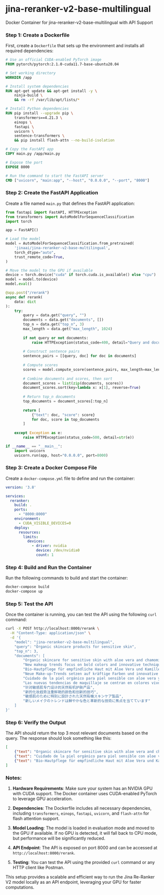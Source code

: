 # jina-reranker-v2-base-multilingual
Docker Container for jina-reranker-v2-base-multilingual with API Support

### Step 1: Create a Dockerfile

First, create a `Dockerfile` that sets up the environment and installs all required dependencies:

```dockerfile
# Use an official CUDA-enabled PyTorch image
FROM pytorch/pytorch:2.1.0-cuda11.7-base-ubuntu20.04

# Set working directory
WORKDIR /app

# Install system dependencies
RUN apt-get update && apt-get install -y \
    ninja-build \
    && rm -rf /var/lib/apt/lists/*

# Install Python dependencies
RUN pip install --upgrade pip \
    transformers==4.21.3 \
    einops \
    fastapi \
    uvicorn \
    sentence-transformers \
    && pip install flash-attn --no-build-isolation

# Copy the FastAPI app
COPY main.py /app/main.py

# Expose the port
EXPOSE 8000

# Run the command to start the FastAPI server
CMD ["uvicorn", "main:app", "--host", "0.0.0.0", "--port", "8000"]
```

### Step 2: Create the FastAPI Application

Create a file named `main.py` that defines the FastAPI application:

```python
from fastapi import FastAPI, HTTPException
from transformers import AutoModelForSequenceClassification
import torch

app = FastAPI()

# Load the model
model = AutoModelForSequenceClassification.from_pretrained(
    'jinaai/jina-reranker-v2-base-multilingual',
    torch_dtype="auto",
    trust_remote_code=True,
)

# Move the model to the GPU if available
device = torch.device("cuda" if torch.cuda.is_available() else "cpu")
model = model.to(device)
model.eval()

@app.post("/rerank")
async def rerank(
    data: dict
):
    try:
        query = data.get("query", "")
        documents = data.get("documents", [])
        top_n = data.get("top_n", 3)
        max_length = data.get("max_length", 1024)
        
        if not query or not documents:
            raise HTTPException(status_code=400, detail="Query and documents are required")
        
        # Construct sentence pairs
        sentence_pairs = [[query, doc] for doc in documents]
        
        # Compute scores
        scores = model.compute_score(sentence_pairs, max_length=max_length)
        
        # Combine documents and scores, then sort
        document_scores = list(zip(documents, scores))
        document_scores.sort(key=lambda x: x[1], reverse=True)
        
        # Return top_n documents
        top_documents = document_scores[:top_n]
        
        return [
            {"text": doc, "score": score} 
            for doc, score in top_documents
        ]
        
    except Exception as e:
        raise HTTPException(status_code=500, detail=str(e))

if __name__ == "__main__":
    import uvicorn
    uvicorn.run(app, host="0.0.0.0", port=8000)
```

### Step 3: Create a Docker Compose File

Create a `docker-compose.yml` file to define and run the container:

```yaml
version: '3.8'

services:
  reranker:
    build: .
    ports:
      - "8000:8000"
    environment:
      - CUDA_VISIBLE_DEVICES=0
    deploy:
      resources:
        limits:
          devices:
            - driver: nvidia
              device: /dev/nvidia0
              count: 1
```

### Step 4: Build and Run the Container

Run the following commands to build and start the container:

```bash
docker-compose build
docker-compose up
```

### Step 5: Test the API

Once the container is running, you can test the API using the following `curl` command:

```bash
curl -X POST http://localhost:8000/rerank \
  -H "Content-Type: application/json" \
  -d '{
    "model": "jina-reranker-v2-base-multilingual",
    "query": "Organic skincare products for sensitive skin",
    "top_n": 3,
    "documents": [
        "Organic skincare for sensitive skin with aloe vera and chamomile.",
        "New makeup trends focus on bold colors and innovative techniques",
        "Bio-Hautpflege für empfindliche Haut mit Aloe Vera und Kamille",
        "Neue Make-up-Trends setzen auf kräftige Farben und innovative Techniken",
        "Cuidado de la piel orgánico para piel sensible con aloe vera y manzanilla",
        "Las nuevas tendencias de maquillaje se centran en colores vivos y técnicas innovadoras",
        "针对敏感肌专门设计的天然有机护肤产品",
        "新的化妆趋势注重鲜艳的颜色和创新的技巧",
        "敏感肌のために特別に設計された天然有機スキンケア製品",
        "新しいメイクのトレンドは鮮やかな色と革新的な技術に焦点を当てています"
    ]
}'
```

### Step 6: Verify the Output

The API should return the top 3 most relevant documents based on the query. The response should look something like this:

```json
[
    {"text": "Organic skincare for sensitive skin with aloe vera and chamomile.", "score": 0.8311430811882019},
    {"text": "Cuidado de la piel orgánico para piel sensible con aloe vera y manzanilla", "score": 0.7620701193809509},
    {"text": "Bio-Hautpflege für empfindliche Haut mit Aloe Vera und Kamille", "score": 0.6334102749824524}
]
```

### Notes:

1. **Hardware Requirements**: Make sure your system has an NVIDIA GPU with CUDA support. The Docker container uses CUDA-enabled PyTorch to leverage GPU acceleration.

2. **Dependencies**: The Dockerfile includes all necessary dependencies, including `transformers`, `einops`, `fastapi`, `uvicorn`, and `flash-attn` for flash attention support.

3. **Model Loading**: The model is loaded in evaluation mode and moved to the GPU if available. If no GPU is detected, it will fall back to CPU mode, but performance will be significantly reduced.

4. **API Endpoint**: The API is exposed on port 8000 and can be accessed at `http://localhost:8000/rerank`.

5. **Testing**: You can test the API using the provided `curl` command or any HTTP client like Postman.

This setup provides a scalable and efficient way to run the Jina Re-Ranker V2 model locally as an API endpoint, leveraging your GPU for faster computations.
